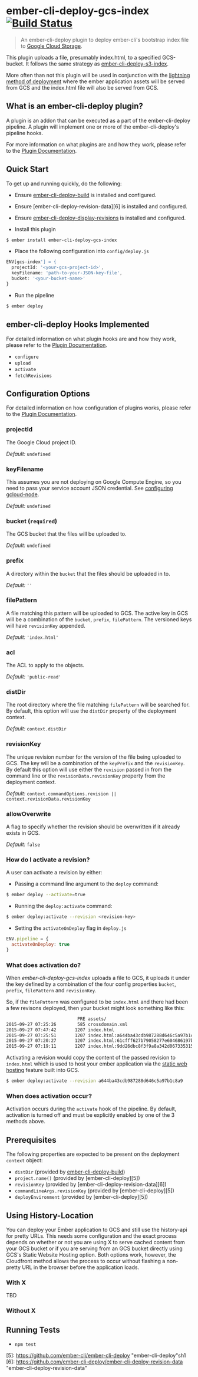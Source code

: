 # ember-cli-deploy-gcs-index [![Build Status](https://travis-ci.org/envoy/ember-cli-deploy-gcs-index.svg?branch=master)](https://travis-ci.org/envoy/ember-cli-deploy-gcs-index)


> An ember-cli-deploy plugin to deploy ember-cli's bootstrap index file to [Google Cloud Storage](https://cloud.google.com/storage/).

This plugin uploads a file, presumably index.html, to a specified
GCS-bucket. It follows the same strategy as
[ember-cli-deploy-s3-index](https://github.com/ember-cli-deploy/ember-cli-deploy-s3-index).

More often than not this plugin will be used in conjunction with the [lightning method of deployment][1] where the ember application assets will be served from GCS and the index.html file will also be served from GCS.

## What is an ember-cli-deploy plugin?

A plugin is an addon that can be executed as a part of the ember-cli-deploy pipeline. A plugin will implement one or more of the ember-cli-deploy's pipeline hooks.

For more information on what plugins are and how they work, please refer to the [Plugin Documentation][2].

## Quick Start
To get up and running quickly, do the following:

- Ensure [ember-cli-deploy-build][4] is installed and configured.
- Ensure [ember-cli-deploy-revision-data][6] is installed and configured.
- Ensure [ember-cli-deploy-display-revisions](https://github.com/duizendnegen/ember-cli-deploy-display-revisions) is installed and configured.

- Install this plugin

```bash
$ ember install ember-cli-deploy-gcs-index
```

- Place the following configuration into `config/deploy.js`

```javascript
ENV[gcs-index'] = {
  projectId: '<your-gcs-project-id>',
  keyFilename: 'path-to-your-JSON-key-file',
  bucket: '<your-bucket-name>'
}
```

- Run the pipeline

```bash
$ ember deploy
```

## ember-cli-deploy Hooks Implemented

For detailed information on what plugin hooks are and how they work, please refer to the [Plugin Documentation][2].

- `configure`
- `upload`
- `activate`
- `fetchRevisions`

## Configuration Options


For detailed information on how configuration of plugins works, please refer to the [Plugin Documentation][2].

### projectId

The Google Cloud project ID.

*Default:* `undefined`

### keyFilename

This assumes you are not deploying on Google Compute Engine, so you need to pass your service account JSON credential. See [configuring gcloud-node](https://github.com/GoogleCloudPlatform/gcloud-node#elsewhere).

*Default:* `undefined`

### bucket (`required`)

The GCS bucket that the files will be uploaded to.

*Default:* `undefined`


### prefix

A directory within the `bucket` that the files should be uploaded in to.

*Default:* `''`

### filePattern

A file matching this pattern will be uploaded to GCS. The active key in GCS will be a combination of the `bucket`, `prefix`, `filePattern`. The versioned keys will have `revisionKey` appended.

*Default:* `'index.html'`

### acl

The ACL to apply to the objects.

*Default:* `'public-read'`

### distDir

The root directory where the file matching `filePattern` will be searched for. By default, this option will use the `distDir` property of the deployment context.

*Default:* `context.distDir`

### revisionKey

The unique revision number for the version of the file being uploaded to GCS. The key will be a combination of the `keyPrefix` and the `revisionKey`. By default this option will use either the `revision` passed in from the command line or the `revisionData.revisionKey` property from the deployment context.

*Default:* `context.commandOptions.revision || context.revisionData.revisionKey`

### allowOverwrite

A flag to specify whether the revision should be overwritten if it already exists in GCS.

*Default:* `false`

### How do I activate a revision?

A user can activate a revision by either:

- Passing a command line argument to the `deploy` command:

```bash
$ ember deploy --activate=true
```

- Running the `deploy:activate` command:

```bash
$ ember deploy:activate --revision <revision-key>
```

- Setting the `activateOnDeploy` flag in `deploy.js`

```javascript
ENV.pipeline = {
  activateOnDeploy: true
}
```

### What does activation do?

When *ember-cli-deploy-gcs-index* uploads a file to GCS, it uploads it
under the key defined by a combination of the four config properties
`bucket`, `prefix`, `filePattern` and `revisionKey`.

So, if the `filePattern` was configured to be `index.html` and there
had been a few revisons deployed, then your bucket might look
something like this:

```bash
                           PRE assets/
2015-09-27 07:25:26        585 crossdomain.xml
2015-09-27 07:47:42       1207 index.html
2015-09-27 07:25:51       1207 index.html:a644ba43cdb987288d646c5a97b1c8a9
2015-09-27 07:20:27       1207 index.html:61cfff627b79058277e604686197bbbd
2015-09-27 07:19:11       1207 index.html:9dd26dbc8f3f9a8a342d067335315a63
```

Activating a revision would copy the content of the passed revision to
`index.html` which is used to host your ember application via the
[static web hosting](https://cloud.google.com/storage/docs/website-configuration)
feature built into GCS.

```bash
$ ember deploy:activate --revision a644ba43cdb987288d646c5a97b1c8a9
```

### When does activation occur?

Activation occurs during the `activate` hook of the pipeline. By default, activation is turned off and must be explicitly enabled by one of the 3 methods above.

## Prerequisites

The following properties are expected to be present on the deployment `context` object:

- `distDir`                     (provided by [ember-cli-deploy-build][4])
- `project.name()`              (provided by [ember-cli-deploy][5])
- `revisionKey`                 (provided by [ember-cli-deploy-revision-data][6])
- `commandLineArgs.revisionKey` (provided by [ember-cli-deploy][5])
- `deployEnvironment`           (provided by [ember-cli-deploy][5])

## Using History-Location
You can deploy your Ember application to GCS and still use the
history-api for pretty URLs. This needs some configuration and the
exact process depends on whether or not you are using X to
serve cached content from your GCS bucket or if you are serving from
an GCS bucket directly using GCS's Static Website Hosting option. Both
options work, however, the Cloudfront method allows the process to
occur without flashing a non-pretty URL in the browser before the
application loads.

### With X
TBD

### Without X


## Running Tests

- `npm test`

[1]: https://github.com/lukemelia/ember-cli-deploy-lightning-pack "ember-cli-deploy-lightning-pack"
[2]: http://ember-cli.github.io/ember-cli-deploy/plugins "Plugin Documentation"
[3]: https://www.npmjs.com/package/redis "Redis Client"
[4]: https://github.com/ember-cli-deploy/ember-cli-deploy-build "ember-cli-deploy-build"
[5]: https://github.com/ember-cli/ember-cli-deploy "ember-cli-deploy"sh1
[6]: https://github.com/ember-cli-deploy/ember-cli-deploy-revision-data "ember-cli-deploy-revision-data"
